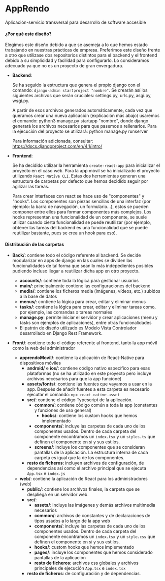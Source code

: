 # AppRendo
Aplicación-servicio transversal para desarrollo de software accesible

#### ¿Por qué este diseño?

Elegimos este diseño debido a que se asemeja a lo que hemos estado trabajando en nuestras prácticas de empresa. Preferimos este diseño frente a otro que utilizase dos repositorios distintos para el backend y el frontend debido a su simplicidad y facilidad para configurarlo. Lo consideramos adecuado ya que no es un proyecto de gran envergadura.

* **Backend**: 

  Se ha seguido la estructura que genera el propio django con el comando: `django-admin startproject "nombre"`. Se crearán así los siguientes archivos que serán cruciales: settings.py, urls.py, asgi.py, wsgi.py.
      
  A partir de esos archivos generados automáticamente, cada vez que queramos crear una nueva aplicación (explicación más abajo) usaremos el comando: python3 manage.py startapp "nombre", donde django generará los archivos necesarios para que pasemos a rellenarlos.
  Para la ejecución del proyecto se utilizará: python manage.py runserver
  
  Para información adicionada, consultar: https://docs.djangoproject.com/en/4.1/intro/
  
* **Frontend**:

  Se ha decidido utilizar la herramienta `create-react-app` para inicializar el proyecto en el caso web. Para la app móvil se ha inicializado el proyecto utilizando `React Native CLI`. Estas dos herramientas generan una estructura de carpetas por defecto que hemos decidido seguir por agilizar las tareas. 

  Para crear interfaces con react se hace uso de "componentes" y "hooks". Los componentes son piezas sencillas de una interfaz (por ejemplo: la barra de navegación, un formulario...), estos se pueden componer entre ellos para formar componentes más complejos. Los hooks representan una funcionalidad de un componente, se suele utilizar cuando cierta funcionalidad se puede reutilizar (por ejemplo, obtener las tareas del backend es una funcionalidad que se puede reutilizar bastante, pues se crea un hook para eso).

#### Distribución de las carpetas

- **Back/**: contiene todo el código referente al backend. Se decide modularizar en apps de django en las cuales se dividen las funcionalidades de tal forma que sean lo más indepedientes posibles pudiendo incluso llegar a reutilizar dicha app en otro proyecto.
    
    - **accounts/**: contiene toda la lógica para gestionar usuarios
    - **main/**: principalmente contiene las configuraciones del backend
    - **media/**: contiene los ficheros media (imágenes, vídeos, etc.) subidos a la base de datos
    - **menus/**: contiene la lógica para crear, editar y eliminar menus
    - **tasks/**: contiene la lógica para crear, editar y eliminar tareas como, por ejemplo, las comandas o tareas normales
    - **manage.py**: permite iniciar el servidor y crear aplicaciones (menu y tasks son ejemplos de aplicaciones), entre otras funcionalidades
   
   * El patrón de diseño utilizado es Modelo Vista Controlador desarrollado en Django Rest Framework.
   
- **Front/**: contiene todo el código referente al frontend, tanto la app móvil como la web del administrador
    - **apprendoMovil/**: contiene la aplicación de React-Native para dispositivos móviles
        - **android/** e **ios/**: contiene código nativo específico para esas plataformas (no se ha utilizado en este proyecto pero incluye archivos necesarios para que la app funcione)
        - **assets/fonts/**: contiene las fuentes que vayamos a usar en la app. Después de añadir fuentes a esta carpeta es necesario ejecutar el comando: `npx react-native-asset`
        - **src/**: contiene el código Typescript de la aplicación.
          - **common/**: contiene código común a toda la app (constantes y funciones de uso general)
              - **hooks/**: contiene los custom hooks que hemos implementado
          - **components/**: incluye las carpetas de cada uno de los componentes usados. Dentro de cada carpeta del componente encontramos un `index.tsx` y un `styles.ts` que definen el componente en sí y sus estilos.
          - **screens/**: incluye los componentes que se consideran pantallas de la aplicación. La estructura interna de cada carpeta es igual que la de los componentes.
        - **resto de ficheros**: incluyen archivos de configuración, de dependencias así como el archivo principal que se ejecuta `App.tsx` e `index.js`
    - **web/**: contiene la aplicación de React para los administradores (web)
        - **public/**: contiene los archivos finales, la carpeta que se despliega en un servidor web.
        - **src/**:
            - **assets/**: incluye las imágenes y demás archivos multimedia necesarios
            - **common/**: archivos de constantes y de declaraciones de tipos usados a lo largo de la app web
            - **components/**: incluye las carpetas de cada uno de los componentes usados. Dentro de cada carpeta del componente encontramos un `index.tsx` y un `style.css` que definen el componente en sí y sus estilos.
            - **hooks/**: custom hooks que hemos implementado
            - **pages/**: incluye los componentes que hemos considerado pantallas de la aplicación
            - **resto de ficheros**: archivos css globales y archivos principales de ejecución `App.tsx` e `index.tsx` 
        - **resto de ficheros**: de configuración y de dependencias.
